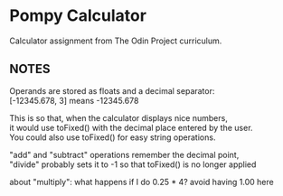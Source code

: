 # Pompy Calculator
Calculator assignment from The Odin Project curriculum.

## NOTES
Operands are stored as floats and a decimal separator:  
[-12345.678, 3] means -12345.678  

This is so that, when the calculator displays nice numbers,  
it would use toFixed() with the decimal place entered by the user.  
You could also use toFixed() for easy string operations.

"add" and "subtract" operations remember the decimal point,  
"divide" probably sets it to -1 so that toFixed() is no longer applied

about "multiply": what happens if I do 0.25 * 4? avoid having 1.00 here


